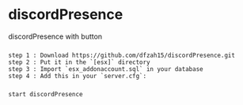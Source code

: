 # discordPresence
discordPresence with button

###
```
step 1 : Download https://github.com/dfzah15/discordPresence.git
step 2 : Put it in the `[esx]` directory
step 3 : Import `esx_addonaccount.sql` in your database
step 4 : Add this in your `server.cfg`:
```
###
```
start discordPresence
```

